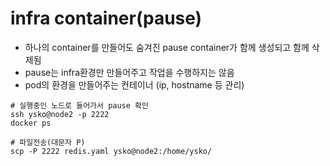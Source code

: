 # infra container(pause)
  - 하나의 container를 만들어도 숨겨진 pause container가 함께 생성되고 함께 삭제됨
  - pause는 infra환경만 만들어주고 작업을 수행하지는 않음
  - pod의 환경을 만들어주는 컨테이너 (ip, hostname 등 관리)


```
# 실행중인 노드로 들어가서 pause 확인
ssh ysko@node2 -p 2222
docker ps
```


```
# 파일전송(대문자 P)
scp -P 2222 redis.yaml ysko@node2:/home/ysko/
```
